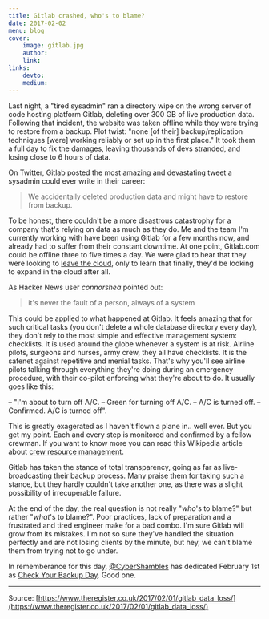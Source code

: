 ```yaml
---
title: Gitlab crashed, who's to blame?
date: 2017-02-02
menu: blog
cover:
    image: gitlab.jpg
    author:
    link:
links:
    devto:
    medium:
---
```

Last night, a "tired sysadmin" ran a directory wipe on the wrong server of code hosting platform Gitlab, deleting over 300 GB of live production data. Following that incident, the website was taken offline while they were trying to restore from a backup. Plot twist: "none [of their] backup/replication techniques [were] working reliably or set up in the first place." It took them a full day to fix the damages, leaving thousands of devs stranded, and losing close to 6 hours of data.

On Twitter, Gitlab posted the most amazing and devastating tweet a sysadmin could ever write in their career:

> We accidentally deleted production data and might have to restore from backup.

To be honest, there couldn't be a more disastrous catastrophy for a company that's relying on data as much as they do. Me and the team I'm currently working with have been using Gitlab for a few months now, and already had to suffer from their constant downtime. At one point, Gitlab.com could be offline three to five times a day.  We were glad to hear that they were looking to [leave the cloud](https://about.gitlab.com/2016/12/11/proposed-server-purchase-for-gitlab-com/), only to learn that finally, they'd be looking to expand in the cloud after all.

As Hacker News user *connorshea* pointed out:

> it's never the fault of a person, always of a system

This could be applied to what happened at Gitlab. It feels amazing that for such critical tasks (you don't delete a whole database directory every day), they don't rely to the most simple and effective management system: checklists. It is used around the globe whenever a system is at risk. Airline pilots, surgeons and nurses, army crew, they all have checklists. It is the safenet against repetitive and menial tasks. That's why you'll see airline pilots talking through everything they're doing during an emergency procedure, with their co-pilot enforcing what they're about to do. It usually goes like this:

– "I'm about to turn off A/C.
– Green for turning off A/C.
– A/C is turned off.
– Confirmed. A/C is turned off".

This is greatly exagerated as I haven't flown a plane in.. well ever. But you get my point. Each and every step is monitored and confirmed by a fellow crewman. If you want to know more you can read this Wikipedia article about [crew resource management](https://en.wikipedia.org/wiki/Crew_resource_management).

Gitlab has taken the stance of total transparency, going as far as live-broadcasting their backup process. Many praise them for taking such a stance, but they hardly couldn't take another one, as there was a slight possibility of irrecuperable failure.

At the end of the day, the real question is not really "*who*'s to blame?" but rather "*what*'s to blame?". Poor practices, lack of preparation and a frustrated and tired engineer make for a bad combo. I'm sure Gitlab will grow from its mistakes. I'm not so sure they've handled the situation perfectly and are not losing clients by the minute, but hey, we can't blame them from trying not to go under.

In rememberance for this day, [@CyberShambles](https://twitter.com/CyberShambles) has dedicated February 1st as [Check Your Backup Day](http://checkyourbackups.work/). Good one.

---
Source: [https://www.theregister.co.uk/2017/02/01/gitlab_data_loss/](https://www.theregister.co.uk/2017/02/01/gitlab_data_loss/)
